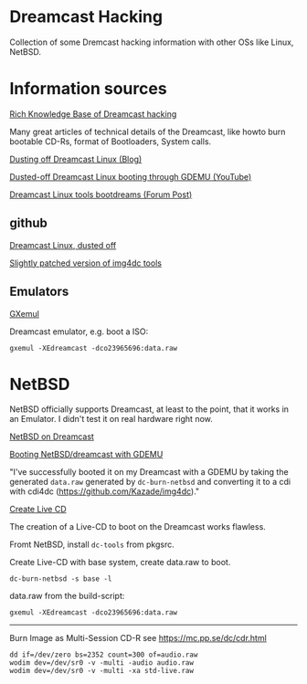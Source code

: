 # Dreamcast Hacking

Collection of some Dremcast hacking information with other OSs like Linux, NetBSD.

# Information sources

[Rich Knowledge Base of Dreamcast hacking](https://mc.pp.se/dc/sw.html)

Many great articles of technical details of the Dreamcast, like howto burn bootable CD-Rs, format of Bootloaders, System calls.


[Dusting off Dreamcast Linux (Blog)](https://oldvcr.blogspot.com/2023/02/dusting-off-dreamcast-linux.html)


[Dusted-off Dreamcast Linux booting through GDEMU (YouTube)](https://www.youtube.com/watch?v=ygdGxo6wXM4)

[Dreamcast Linux tools bootdreams (Forum Post)](https://www.dreamcast-talk.com/forum/viewtopic.php?t=15258)


## github

[Dreamcast Linux, dusted off](https://github.com/classilla/dclinux)

[Slightly patched version of img4dc tools](https://github.com/Kazade/img4dc)

## Emulators

[GXemul](https://gavare.se/gxemul/)

Dreamcast emulator, e.g. boot a ISO:

```
gxemul -XEdreamcast -dco23965696:data.raw 
```

# NetBSD

NetBSD officially supports Dreamcast, at least to the point, that it works in an Emulator. I didn't test it on real hardware right now.


[NetBSD on Dreamcast](https://wiki.netbsd.org/ports/dreamcast/)

[Booting NetBSD/dreamcast with GDEMU](https://mail-index.netbsd.org/port-dreamcast/2023/04/05/msg000323.html)

"I've successfully booted it on my Dreamcast with a GDEMU by taking the generated `data.raw` generated by `dc-burn-netbsd` and converting it to a cdi with cdi4dc (https://github.com/Kazade/img4dc)."



[Create Live CD](https://github.com/abs0/dc-burn-netbsd)

The creation of a Live-CD to boot on the Dreamcast works flawless.

Fromt NetBSD, install `dc-tools` from pkgsrc.

Create Live-CD with base system, create data.raw to boot.

```
dc-burn-netbsd -s base -l
```

data.raw from the build-script:
```
gxemul -XEdreamcast -dco23965696:data.raw 
```

---
Burn Image as Multi-Session CD-R
see https://mc.pp.se/dc/cdr.html

```
dd if=/dev/zero bs=2352 count=300 of=audio.raw 
wodim dev=/dev/sr0 -v -multi -audio audio.raw
wodim dev=/dev/sr0 -v -multi -xa std-live.raw 
```